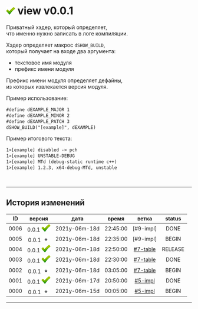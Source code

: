 [M]: #main  "формат строки информации о конфигурации"
[P]: ../../icons/progress.png
[S]: ../../icons/success.png
[F]: ../../icons/failed.png
[D]: ../../icons/danger.png
[E]: ../../icons/empty.png
[B]: ../../icons/bug.png
[N]: ../../icons/na.png

<a name="main"></a>
[![S]][M] view v0.0.1
=====================
Приватный хэдер, который определяет,  
что именно нужно записать в логе компиляции.  

Хэдер определяет макрос `dSHOW_BUILD`,  
который получает на входе два аргумента:  
  - текстовое имя модуля  
  - префикс имени модуля  

Префикс имени модуля определяет дефайны,  
из которых извлекается версия модуля.  

Пример использование:  

```
#define dEXAMPLE_MAJOR 1
#define dEXAMPLE_MINOR 2
#define dEXAMPLE_PATCH 3
dSHOW_BUILD("[example]", dEXAMPLE)
```

Пример итогового текста:  

```
1>[example] disabled -> pch
1>[example] UNSTABLE-DEBUG
1>[example] MTd (debug-static runtime c++)
1>[example] 1.2.3, x64-debug-MTd, unstable
```

<br/>

--------------------------------------------------------------------------------

История изменений 
-----------------

| **ID** | версия          |     дата      |  время   |   ветка    | status  |  
|:------:|:---------------:|:-------------:|:--------:|:----------:|:-------:|  
|  0006  | 0.0.1 [![S]][M] | 2021y-06m-18d | 22:45:00 | [#9-impl]  | DONE    |  
|  0005  | 0.0.1 [![E]][M] | 2021y-06m-18d | 22:35:00 | [#9-impl]  | BEGIN   |  
|  0004  | 0.0.1 [![S]][M] | 2021y-06m-18d | 22:50:00 | [#7-table] | RELEASE |  
|  0003  | 0.0.1 [![S]][M] | 2021y-06m-18d | 22:30:00 | [#7-table] | DONE    |  
|  0002  | 0.0.1 [![E]][M] | 2021y-06m-18d | 03:05:00 | [#7-table] | BEGIN   |  
|  0001  | 0.0.1 [![S]][M] | 2021y-06m-17d | 20:50:00 | [#5-impl]  | DONE    |  
|  0000  | 0.0.1 [![E]][M] | 2021y-06m-15d | 00:05:00 | [#5-impl]  | BEGIN   |  

--------------------------------------------------------------------------------

[#9-pre]:   ../../history.md//#v002
[#7-table]: ../../history.md//#v002
[#5-impl]:  ../../history.md//#v002
